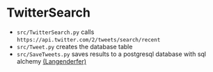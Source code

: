 # TwitterSearch
- `src/TwitterSearch.py` calls `https://api.twitter.com/2/tweets/search/recent`
- `src/Tweet.py` creates the database table
- `src/SaveTweets.py` saves results to a postgresql database with sql alchemy
[(Langenderfer)](https://github.com/geofflangenderfer/TwitterSearch/blob/master/lectures/myLectureNotes.pdf)
